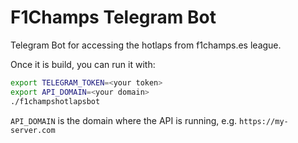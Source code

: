 # F1Champs Telegram Bot

Telegram Bot for accessing the hotlaps from f1champs.es league.

Once it is build, you can run it with:

```bash
export TELEGRAM_TOKEN=<your token>
export API_DOMAIN=<your domain>
./f1champshotlapsbot
```

`API_DOMAIN` is the domain where the API is running, e.g. `https://my-server.com`
